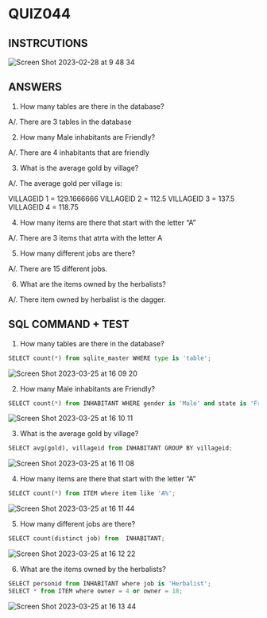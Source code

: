 # QUIZ044

## INSTRCUTIONS

![Screen Shot 2023-02-28 at 9 48 34](https://user-images.githubusercontent.com/111761417/221723432-29bf3234-495d-4648-a6c7-30594ae68d9f.png)

## ANSWERS

1. How many tables are there in the database?

A/. There are 3 tables in the database

2. How many Male inhabitants are Friendly?

A/. There are 4 inhabitants that are friendly

3. What is the average gold by village?

A/. The average gold per village is:

VILLAGEID 1 = 129.1666666
VILLAGEID 2 = 112.5
VILLAGEID 3 = 137.5
VILLAGEID 4 = 118.75

4. How many items are there that start with the letter “A”

A/. There are 3 items that atrta with the letter A

5. How many different jobs are there? 

A/. There are 15 different jobs.

6. What are the items owned by the herbalists?

A/. There item owned by herbalist is the dagger.


## SQL COMMAND + TEST

1. How many tables are there in the database?

```.py
SELECT count(*) from sqlite_master WHERE type is 'table';
```
![Screen Shot 2023-03-25 at 16 09 20](https://user-images.githubusercontent.com/111761417/227702687-83746ff9-7d2e-4a2f-bd90-c1dd1592474e.png)

2. How many Male inhabitants are Friendly?

```.py
SELECT count(*) from INHABITANT WHERE gender is 'Male' and state is 'Friendly';
```
![Screen Shot 2023-03-25 at 16 10 11](https://user-images.githubusercontent.com/111761417/227702719-cf36704a-f4da-4b90-868d-6e841db49852.png)

3. What is the average gold by village?

```.py
SELECT avg(gold), villageid from INHABITANT GROUP BY villageid;
```
![Screen Shot 2023-03-25 at 16 11 08](https://user-images.githubusercontent.com/111761417/227702747-c8567a46-c178-44c7-b029-f67058489155.png)

4. How many items are there that start with the letter “A”

```.py
SELECT count(*) from ITEM where item like 'A%';
```
![Screen Shot 2023-03-25 at 16 11 44](https://user-images.githubusercontent.com/111761417/227702772-7bf9f4c7-1fe2-4428-8433-887c52309b6b.png)

5. How many different jobs are there? 

```.py
SELECT count(distinct job) from  INHABITANT;
```
![Screen Shot 2023-03-25 at 16 12 22](https://user-images.githubusercontent.com/111761417/227702798-fc8dac77-1d6c-4dce-99fa-c24dc6ab1f95.png)

6. What are the items owned by the herbalists?

```.py
SELECT personid from INHABITANT where job is 'Herbalist';
SELECT * from ITEM where owner = 4 or owner = 18;
```
![Screen Shot 2023-03-25 at 16 13 44](https://user-images.githubusercontent.com/111761417/227702872-6f15d3b4-ce79-4673-9cf3-a35803338eca.png)


